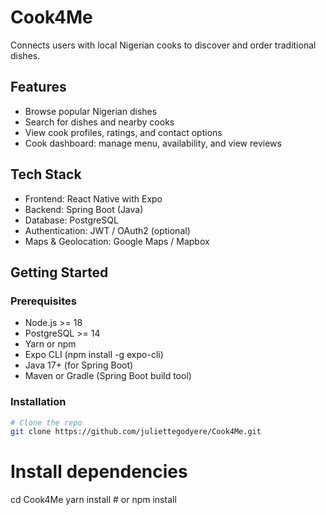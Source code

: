 # Cook4Me
Connects users with local Nigerian cooks to discover and order traditional dishes.

## Features

- Browse popular Nigerian dishes
- Search for dishes and nearby cooks
- View cook profiles, ratings, and contact options
- Cook dashboard: manage menu, availability, and view reviews

## Tech Stack

- Frontend: React Native with Expo
- Backend: Spring Boot (Java)
- Database: PostgreSQL
- Authentication: JWT / OAuth2 (optional)
- Maps & Geolocation: Google Maps / Mapbox

## Getting Started

### Prerequisites
- Node.js >= 18
- PostgreSQL >= 14
- Yarn or npm
- Expo CLI (npm install -g expo-cli)
- Java 17+ (for Spring Boot)
- Maven or Gradle (Spring Boot build tool)

### Installation

```bash
# Clone the repo
git clone https://github.com/juliettegodyere/Cook4Me.git
```

# Install dependencies
cd Cook4Me
yarn install # or npm install
